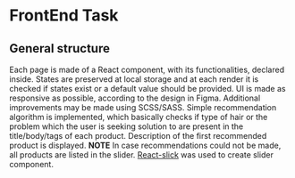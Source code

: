 # FrontEnd Task

## General structure
Each page is made of a React component, with its functionalities, declared inside.
States are preserved at local storage and at each render it is checked if states exist or a default value should be provided.
UI is made as responsive as possible, according to the design in Figma. Additional improvements may be made using SCSS/SASS.
Simple recommendation algorithm is implemented, which basically checks if type of hair or the problem which the user is seeking solution to are present in the title/body/tags of each product. Description of the first recommended product is displayed.
**NOTE** In case recommendations could not be made, all products are listed in the slider.
[React-slick](https://react-slick.neostack.com/) was used to create slider component.

